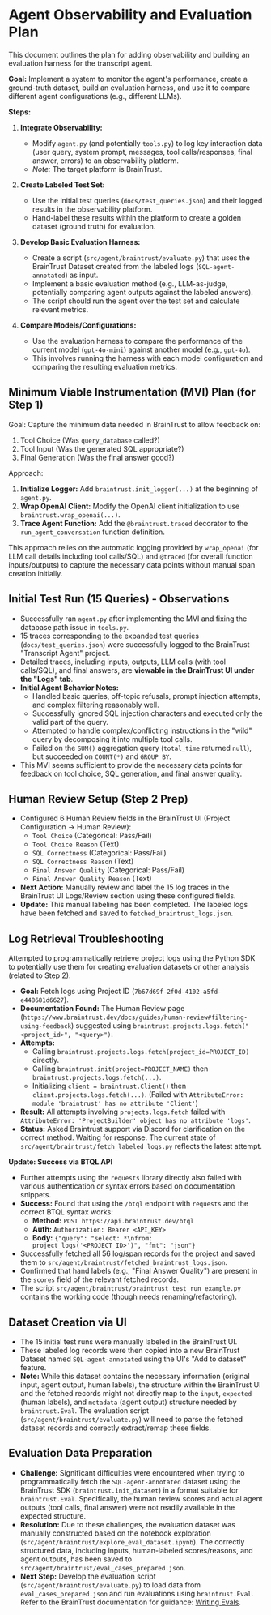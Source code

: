 # Agent Observability and Evaluation Plan

This document outlines the plan for adding observability and building an evaluation harness for the transcript agent.

**Goal:** Implement a system to monitor the agent's performance, create a ground-truth dataset, build an evaluation harness, and use it to compare different agent configurations (e.g., different LLMs).

**Steps:**

1.  **Integrate Observability:**
    *   Modify `agent.py` (and potentially `tools.py`) to log key interaction data (user query, system prompt, messages, tool calls/responses, final answer, errors) to an observability platform.
    *   *Note:* The target platform is BrainTrust.

2.  **Create Labeled Test Set:**
    *   Use the initial test queries (`docs/test_queries.json`) and their logged results in the observability platform.
    *   Hand-label these results within the platform to create a golden dataset (ground truth) for evaluation.

3.  **Develop Basic Evaluation Harness:**
    *   Create a script (`src/agent/braintrust/evaluate.py`) that uses the BrainTrust Dataset created from the labeled logs (`SQL-agent-annotated`) as input.
    *   Implement a basic evaluation method (e.g., LLM-as-judge, potentially comparing agent outputs against the labeled answers).
    *   The script should run the agent over the test set and calculate relevant metrics.

4.  **Compare Models/Configurations:**
    *   Use the evaluation harness to compare the performance of the current model (`gpt-4o-mini`) against another model (e.g., `gpt-4o`).
    *   This involves running the harness with each model configuration and comparing the resulting evaluation metrics. 

## Minimum Viable Instrumentation (MVI) Plan (for Step 1)

Goal: Capture the minimum data needed in BrainTrust to allow feedback on: 
1. Tool Choice (Was `query_database` called?)
2. Tool Input (Was the generated SQL appropriate?)
3. Final Generation (Was the final answer good?)

Approach:

1.  **Initialize Logger:** Add `braintrust.init_logger(...)` at the beginning of `agent.py`.
2.  **Wrap OpenAI Client:** Modify the OpenAI client initialization to use `braintrust.wrap_openai(...)`.
3.  **Trace Agent Function:** Add the `@braintrust.traced` decorator to the `run_agent_conversation` function definition.

This approach relies on the automatic logging provided by `wrap_openai` (for LLM call details including tool calls/SQL) and `@traced` (for overall function inputs/outputs) to capture the necessary data points without manual span creation initially. 

## Initial Test Run (15 Queries) - Observations

*   Successfully ran `agent.py` after implementing the MVI and fixing the database path issue in `tools.py`.
*   15 traces corresponding to the expanded test queries (`docs/test_queries.json`) were successfully logged to the BrainTrust "Transcript Agent" project.
*   Detailed traces, including inputs, outputs, LLM calls (with tool calls/SQL), and final answers, are **viewable in the BrainTrust UI under the "Logs" tab**.
*   **Initial Agent Behavior Notes:**
    *   Handled basic queries, off-topic refusals, prompt injection attempts, and complex filtering reasonably well.
    *   Successfully ignored SQL injection characters and executed only the valid part of the query.
    *   Attempted to handle complex/conflicting instructions in the "wild" query by decomposing it into multiple tool calls.
    *   Failed on the `SUM()` aggregation query (`total_time` returned `null`), but succeeded on `COUNT(*)` and `GROUP BY`.
*   This MVI seems sufficient to provide the necessary data points for feedback on tool choice, SQL generation, and final answer quality. 

## Human Review Setup (Step 2 Prep)

*   Configured 6 Human Review fields in the BrainTrust UI (Project Configuration -> Human Review):
    *   `Tool Choice` (Categorical: Pass/Fail)
    *   `Tool Choice Reason` (Text)
    *   `SQL Correctness` (Categorical: Pass/Fail)
    *   `SQL Correctness Reason` (Text)
    *   `Final Answer Quality` (Categorical: Pass/Fail)
    *   `Final Answer Quality Reason` (Text)
*   **Next Action:** Manually review and label the 15 log traces in the BrainTrust UI Logs/Review section using these configured fields. 
*   **Update:** This manual labeling has been completed. The labeled logs have been fetched and saved to `fetched_braintrust_logs.json`.

## Log Retrieval Troubleshooting

Attempted to programmatically retrieve project logs using the Python SDK to potentially use them for creating evaluation datasets or other analysis (related to Step 2).

*   **Goal:** Fetch logs using Project ID (`7b67d69f-2f0d-4102-a5fd-e448681d6627`).
*   **Documentation Found:** The Human Review page (`https://www.braintrust.dev/docs/guides/human-review#filtering-using-feedback`) suggested using `braintrust.projects.logs.fetch("<project_id>", "<query>")`.
*   **Attempts:**
    *   Calling `braintrust.projects.logs.fetch(project_id=PROJECT_ID)` directly.
    *   Calling `braintrust.init(project=PROJECT_NAME)` then `braintrust.projects.logs.fetch(...)`.
    *   Initializing `client = braintrust.Client()` then `client.projects.logs.fetch(...)`. (Failed with `AttributeError: module 'braintrust' has no attribute 'Client'`)
*   **Result:** All attempts involving `projects.logs.fetch` failed with `AttributeError: 'ProjectBuilder' object has no attribute 'logs'`.
*   **Status:** Asked Braintrust support via Discord for clarification on the correct method. Waiting for response. The current state of `src/agent/braintrust/fetch_labeled_logs.py` reflects the latest attempt. 

**Update: Success via BTQL API**

*   Further attempts using the `requests` library directly also failed with various authentication or syntax errors based on documentation snippets.
*   **Success:** Found that using the `/btql` endpoint with `requests` and the correct BTQL syntax works:
    *   **Method:** `POST https://api.braintrust.dev/btql`
    *   **Auth:** `Authorization: Bearer <API_KEY>`
    *   **Body:** `{"query": "select: *\nfrom: project_logs('<PROJECT_ID>')", "fmt": "json"}`
*   Successfully fetched all 56 log/span records for the project and saved them to `src/agent/braintrust/fetched_braintrust_logs.json`.
*   Confirmed that hand labels (e.g., "Final Answer Quality") are present in the `scores` field of the relevant fetched records.
*   The script `src/agent/braintrust/braintrust_test_run_example.py` contains the working code (though needs renaming/refactoring). 

## Dataset Creation via UI

*   The 15 initial test runs were manually labeled in the BrainTrust UI.
*   These labeled log records were then copied into a new BrainTrust Dataset named `SQL-agent-annotated` using the UI's "Add to dataset" feature.
*   **Note:** While this dataset contains the necessary information (original input, agent output, human labels), the structure within the BrainTrust UI and the fetched records might not directly map to the `input`, `expected` (human labels), and `metadata` (agent output) structure needed by `braintrust.Eval`. The evaluation script (`src/agent/braintrust/evaluate.py`) will need to parse the fetched dataset records and correctly extract/remap these fields.

## Evaluation Data Preparation

*   **Challenge:** Significant difficulties were encountered when trying to programmatically fetch the `SQL-agent-annotated` dataset using the BrainTrust SDK (`braintrust.init_dataset`) in a format suitable for `braintrust.Eval`. Specifically, the human review scores and actual agent outputs (tool calls, final answer) were not readily available in the expected structure.
*   **Resolution:** Due to these challenges, the evaluation dataset was manually constructed based on the notebook exploration (`src/agent/braintrust/explore_eval_dataset.ipynb`). The correctly structured data, including inputs, human-labeled scores/reasons, and agent outputs, has been saved to `src/agent/braintrust/eval_cases_prepared.json`.
*   **Next Step:** Develop the evaluation script (`src/agent/braintrust/evaluate.py`) to load data from `eval_cases_prepared.json` and run evaluations using `braintrust.Eval`. Refer to the BrainTrust documentation for guidance: [Writing Evals](https://www.braintrust.dev/docs/guides/evals/write). 